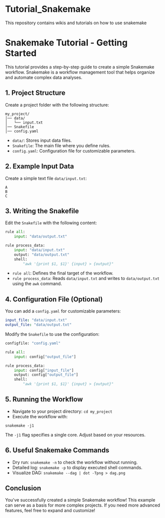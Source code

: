 # Tutorial_Snakemake
This repository contains wikis and tutorials on how to use snakemake

# Snakemake Tutorial - Getting Started

This tutorial provides a step-by-step guide to create a simple Snakemake workflow. Snakemake is a workflow management tool that helps organize and automate complex data analyses.

## 1. Project Structure
Create a project folder with the following structure:
```
my_project/
│── data/
│   └── input.txt
│── Snakefile
│── config.yaml
```
- `data/`: Stores input data files.
- `Snakefile`: The main file where you define rules.
- `config.yaml`: Configuration file for customizable parameters.

## 2. Example Input Data
Create a simple text file `data/input.txt`:
```
A
B
C
```

## 3. Writing the Snakefile
Edit the `Snakefile` with the following content:
```python
rule all:
    input: "data/output.txt"

rule process_data:
    input: "data/input.txt"
    output: "data/output.txt"
    shell:
        "awk '{print $1, $1}' {input} > {output}"
```
- `rule all`: Defines the final target of the workflow.
- `rule process_data`: Reads `data/input.txt` and writes to `data/output.txt` using the `awk` command.

## 4. Configuration File (Optional)
You can add a `config.yaml` for customizable parameters:
```yaml
input_file: "data/input.txt"
output_file: "data/output.txt"
```
Modify the `Snakefile` to use the configuration:
```python
configfile: "config.yaml"

rule all:
    input: config["output_file"]

rule process_data:
    input: config["input_file"]
    output: config["output_file"]
    shell:
        "awk '{print $1, $1}' {input} > {output}"
```

## 5. Running the Workflow
- Navigate to your project directory: `cd my_project`
- Execute the workflow with:  
```
snakemake -j1
```
The `-j1` flag specifies a single core. Adjust based on your resources.

## 6. Useful Snakemake Commands
- Dry run: `snakemake -n` to check the workflow without running.
- Detailed log: `snakemake -p` to display executed shell commands.
- Visualize DAG: `snakemake --dag | dot -Tpng > dag.png`

## Conclusion
You've successfully created a simple Snakemake workflow! This example can serve as a basis for more complex projects. If you need more advanced features, feel free to expand and customize!

